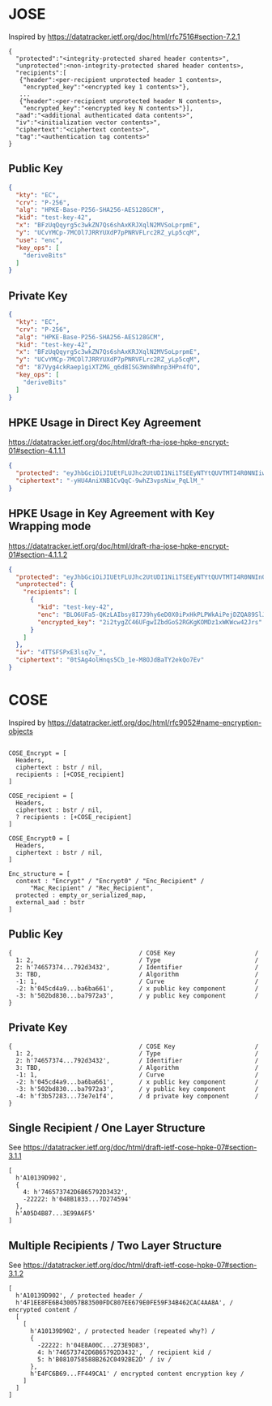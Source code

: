# JOSE

Inspired by https://datatracker.ietf.org/doc/html/rfc7516#section-7.2.1

~~~~ text
{
  "protected":"<integrity-protected shared header contents>",
  "unprotected":<non-integrity-protected shared header contents>,
  "recipients":[
   {"header":<per-recipient unprotected header 1 contents>,
    "encrypted_key":"<encrypted key 1 contents>"},
   ...
   {"header":<per-recipient unprotected header N contents>,
    "encrypted_key":"<encrypted key N contents>"}],
  "aad":"<additional authenticated data contents>",
  "iv":"<initialization vector contents>",
  "ciphertext":"<ciphertext contents>",
  "tag":"<authentication tag contents>"
}
~~~~

## Public Key

~~~~ json
{
  "kty": "EC",
  "crv": "P-256",
  "alg": "HPKE-Base-P256-SHA256-AES128GCM",
  "kid": "test-key-42",
  "x": "BFzUqQqyrg5c3wkZN7Qs6shAxKRJXqlN2MVSoLprpmE",
  "y": "UCvYMCp-7MCOl7JRRYUXdP7pPNRVFLrc2RZ_yLp5cqM",
  "use": "enc",
  "key_ops": [
    "deriveBits"
  ]
}
~~~~

## Private Key

~~~~ json
{
  "kty": "EC",
  "crv": "P-256",
  "alg": "HPKE-Base-P256-SHA256-AES128GCM",
  "kid": "test-key-42",
  "x": "BFzUqQqyrg5c3wkZN7Qs6shAxKRJXqlN2MVSoLprpmE",
  "y": "UCvYMCp-7MCOl7JRRYUXdP7pPNRVFLrc2RZ_yLp5cqM",
  "d": "87Vyg4ckRaep1giXTZMG_q6dBISG3Wn8Whnp3HPn4fQ",
  "key_ops": [
    "deriveBits"
  ]
}
~~~~

## HPKE Usage in Direct Key Agreement

https://datatracker.ietf.org/doc/html/draft-rha-jose-hpke-encrypt-01#section-4.1.1.1

~~~~ json
{
  "protected": "eyJhbGciOiJIUEtFLUJhc2UtUDI1Ni1TSEEyNTYtQUVTMTI4R0NNIiwiZW5jIjoiQkpPV1JGNHRWZmVWZkRxUjBRTExuM2FlWnh6ankzeW8xaDNhVjNFbnh6LVpwamxJdzZWY3BLZ1lPR2FweEdOd2c1N0s5b3FFUnF0MjVqSWp0R0lJSFZzIiwia2lkIjoidGVzdC1rZXktNDIifQ",
  "ciphertext": "-yHU4AniXNB1CvQqC-9whZ3vpsNiw_PqLlM_"
}
~~~~

## HPKE Usage in Key Agreement with Key Wrapping mode

https://datatracker.ietf.org/doc/html/draft-rha-jose-hpke-encrypt-01#section-4.1.1.2

~~~~ json
{
  "protected": "eyJhbGciOiJIUEtFLUJhc2UtUDI1Ni1TSEEyNTYtQUVTMTI4R0NNIn0",
  "unprotected": {
    "recipients": [
      {
        "kid": "test-key-42",
        "enc": "BLO6UFa5-QKzLAIbsy8I7J9hy6eD0X0iPxHkPLPWkAiPejDZQA89SlJQM9g-6scp3XjedYATtXC3xr71ot7DiXI",
        "encrypted_key": "2i2tygZC46UFgwIZbdGoS2RGKgKOMDz1xWKWcw42Jrs"
      }
    ]
  },
  "iv": "4TTSFSPxE3lsq7v_",
  "ciphertext": "0tSAg4olHnqs5Cb_1e-M8OJdBaTY2ekQo7Ev"
}
~~~~

# COSE

Inspired by https://datatracker.ietf.org/doc/html/rfc9052#name-encryption-objects

~~~~ text

COSE_Encrypt = [
  Headers,
  ciphertext : bstr / nil,
  recipients : [+COSE_recipient]
]

COSE_recipient = [
  Headers,
  ciphertext : bstr / nil,
  ? recipients : [+COSE_recipient]
]

COSE_Encrypt0 = [
  Headers,
  ciphertext : bstr / nil,
]

Enc_structure = [
  context : "Encrypt" / "Encrypt0" / "Enc_Recipient" /
      "Mac_Recipient" / "Rec_Recipient",
  protected : empty_or_serialized_map,
  external_aad : bstr
]

~~~~

## Public Key

~~~~ cbor-diag
{                                   / COSE Key                      /
  1: 2,                             / Type                          /
  2: h'74657374...792d3432',        / Identifier                    /
  3: TBD,                           / Algorithm                     /
  -1: 1,                            / Curve                         /
  -2: h'045cd4a9...ba6ba661',       / x public key component        /
  -3: h'502bd830...ba7972a3',       / y public key component        /
}
~~~~

## Private Key

~~~~ cbor-diag
{                                   / COSE Key                      /
  1: 2,                             / Type                          /
  2: h'74657374...792d3432',        / Identifier                    /
  3: TBD,                           / Algorithm                     /
  -1: 1,                            / Curve                         /
  -2: h'045cd4a9...ba6ba661',       / x public key component        /
  -3: h'502bd830...ba7972a3',       / y public key component        /
  -4: h'f3b57283...73e7e1f4',       / d private key component       /
}
~~~~

## Single Recipient / One Layer Structure 

See https://datatracker.ietf.org/doc/html/draft-ietf-cose-hpke-07#section-3.1.1

~~~~ cbor-diag
[
  h'A10139D902', 
  {
    4: h'746573742D6B65792D3432', 
    -22222: h'048B1833...7D274594'
  }, 
  h'A05D4B87...3E99A6F5'
]
~~~~

## Multiple Recipients / Two Layer Structure

See https://datatracker.ietf.org/doc/html/draft-ietf-cose-hpke-07#section-3.1.2

~~~~ cbor-diag
[
  h'A10139D902', / protected header /
  h'4F1EE8FE6B430057B83500FDC807EE679E0FE59F34B462CAC4AA8A', / encrypted content /
  [
    [
      h'A10139D902', / protected header (repeated why?) /
      {
        -22222: h'04E8A00C...273E9D83', 
        4: h'746573742D6B65792D3432',  / recipient kid /
        5: h'B0810758588B262C0492BE2D' / iv /
      }, 
      h'E4FC6B69...FF449CA1' / encrypted content encryption key /
    ]
  ]
]
~~~~